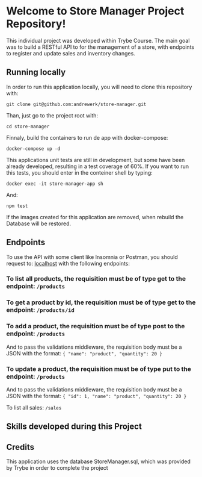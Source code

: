 # Welcome to Store Manager Project Repository!

This individual project was developed within Trybe Course. The main goal was to build a RESTful API to for the management of a store, with endpoints to register and update sales and inventory changes.

## Running locally

In order to run this application locally, you will need to clone this repository with:

```git clone git@github.com:andrewerk/store-manager.git```

Than, just go to the project root with:

```cd store-manager```

Finnaly, build the containers to run de app with docker-compose:

```docker-compose up -d```

This applications unit tests are still in development, but some have been already developed, resulting in a test coverage of 60%. If you want to run this tests, you should enter in the conteiner shell by typing:

```docker exec -it store-manager-app sh```

And:

```npm test```

If the images created for this application are removed, when rebuild the Database will be restored.

## Endpoints

To use the API with some client like Insomnia or Postman, you should request to: [localhost](http://localhost:3000) with the following endpoints:

### To list all products, the requisition must be of type get to the endpoint: ```/products```

### To get a product by id, the requisition must be of type get to the endpoint: ```/products/id```

### To add a product, the requisition must be of type post to the endpoint: ```/products```

And to pass the validations middleware, the requisition body must be a JSON with the format: ```{ "name": "product", "quantity": 20 }```

### To update a product, the requisition must be of type put to the endpoint: ```/products```

And to pass the validations middleware, the requisition body must be a JSON with the format: ```{ "id": 1, "name": "product", "quantity": 20 }```

To list all sales: ```/sales```



## Skills developed during this Project



## Credits

This application uses the database StoreManager.sql, which was provided by Trybe in order to complete the project 
